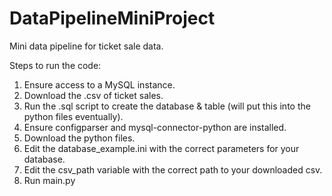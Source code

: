 # DataPipelineMiniProject
Mini data pipeline for ticket sale data.

Steps to run the code:
1. Ensure access to a MySQL instance.
2. Download the .csv of ticket sales.
3. Run the .sql script to create the database & table (will put this into the python files eventually).
4. Ensure configparser and mysql-connector-python are installed.
5. Download the python files.
6. Edit the database_example.ini with the correct parameters for your database.
7. Edit the csv_path variable with the correct path to your downloaded csv.
8. Run main.py
